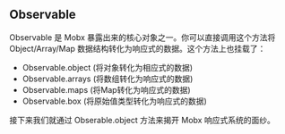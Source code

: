 ## Observable

Observable 是 Mobx 暴露出来的核心对象之一。你可以直接调用这个方法将 Object/Array/Map 数据结构转化为响应式的数据。这个方法上也挂载了：

* Observable.object (将对象转化为相应式的数据)
* Observable.arrays (将数组转化为响应式的数据)
* Observable.maps (将Map转化为响应式的数据)
* Observable.box (将原始值类型转化为响应式的数据)

接下来我们就通过 Obserable.object 方法来揭开 Mobx 响应式系统的面纱。